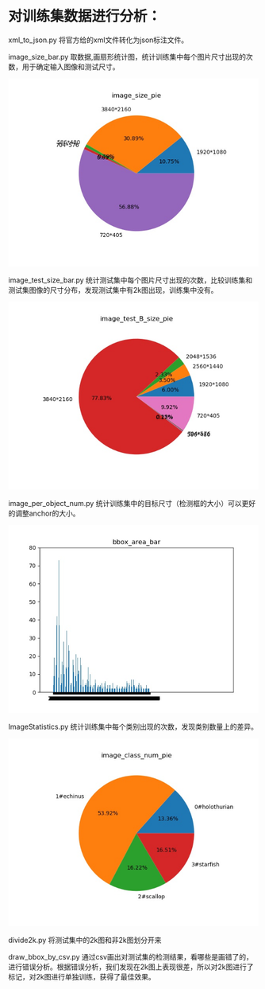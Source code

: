 # 对训练集数据进行分析：

xml_to_json.py 将官方给的xml文件转化为json标注文件。



image_size_bar.py 取数据,画扇形统计图，统计训练集中每个图片尺寸出现的次数，用于确定输入图像和测试尺寸。

![image](https://github.com/Ruofei520/underWaterDetectionDataProcess/blob/master/Images/image_size_pie.jpg)



image_test_size_bar.py  统计测试集中每个图片尺寸出现的次数，比较训练集和测试集图像的尺寸分布，发现测试集中有2k图出现，训练集中没有。

![image](https://github.com/Ruofei520/underWaterDetectionDataProcess/blob/master/Images/image_test_B_size_pie.jpg)



image_per_object_num.py 统计训练集中的目标尺寸（检测框的大小）可以更好的调整anchor的大小。

![image](https://github.com/Ruofei520/underWaterDetectionDataProcess/blob/master/Images/bbox_area_bar.jpg)



ImageStatistics.py 统计训练集中每个类别出现的次数，发现类别数量上的差异。

![image](https://github.com/Ruofei520/underWaterDetectionDataProcess/blob/master/Images/image_class_num_pie.jpg)



divide2k.py 将测试集中的2k图和非2k图划分开来

draw_bbox_by_csv.py 通过csv画出对测试集的检测结果，看哪些是画错了的，进行错误分析。根据错误分析，我们发现在2k图上表现很差，所以对2k图进行了标记，对2k图进行单独训练，获得了最佳效果。







